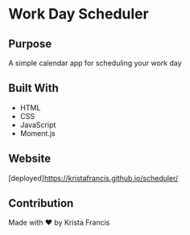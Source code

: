 # Work Day Scheduler 

## Purpose

A simple calendar app for scheduling your work day

[](https://github.com/kristafrancis/scheduler/commit/1342169eb5ab019192013d9a2ea4d1103e5620a4)

## Built With

- HTML
- CSS
- JavaScript
- Moment.js

## Website

[deployed]https://kristafrancis.github.io/scheduler/

## Contribution

Made with ❤️️ by Krista Francis
